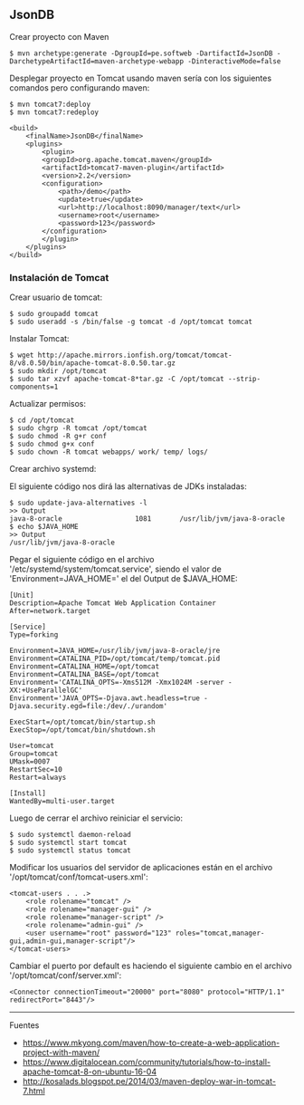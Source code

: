 ## JsonDB

Crear proyecto con Maven

    $ mvn archetype:generate -DgroupId=pe.softweb -DartifactId=JsonDB -DarchetypeArtifactId=maven-archetype-webapp -DinteractiveMode=false

Desplegar proyecto en Tomcat usando maven sería con los siguientes comandos pero configurando maven:

    $ mvn tomcat7:deploy
    $ mvn tomcat7:redeploy

```
<build>
    <finalName>JsonDB</finalName>
    <plugins>
        <plugin>
        <groupId>org.apache.tomcat.maven</groupId>
        <artifactId>tomcat7-maven-plugin</artifactId>
        <version>2.2</version>
        <configuration>
            <path>/demo</path>
            <update>true</update>
            <url>http://localhost:8090/manager/text</url>
            <username>root</username>
            <password>123</password>
        </configuration>
        </plugin>
    </plugins>
</build>
```

### Instalación de Tomcat

Crear usuario de tomcat:

    $ sudo groupadd tomcat
    $ sudo useradd -s /bin/false -g tomcat -d /opt/tomcat tomcat

Instalar Tomcat:

    $ wget http://apache.mirrors.ionfish.org/tomcat/tomcat-8/v8.0.50/bin/apache-tomcat-8.0.50.tar.gz
    $ sudo mkdir /opt/tomcat
    $ sudo tar xzvf apache-tomcat-8*tar.gz -C /opt/tomcat --strip-components=1

Actualizar permisos:

    $ cd /opt/tomcat
    $ sudo chgrp -R tomcat /opt/tomcat
    $ sudo chmod -R g+r conf
    $ sudo chmod g+x conf
    $ sudo chown -R tomcat webapps/ work/ temp/ logs/

Crear archivo systemd:

El siguiente código nos dirá las alternativas de JDKs instaladas:

    $ sudo update-java-alternatives -l
    >> Output 
    java-8-oracle                  1081       /usr/lib/jvm/java-8-oracle
    $ echo $JAVA_HOME
    >> Output
    /usr/lib/jvm/java-8-oracle

Pegar el siguiente código en el archivo '/etc/systemd/system/tomcat.service', siendo el valor de 'Environment=JAVA_HOME=' el del Output de $JAVA_HOME:

```
[Unit]
Description=Apache Tomcat Web Application Container
After=network.target

[Service]
Type=forking

Environment=JAVA_HOME=/usr/lib/jvm/java-8-oracle/jre
Environment=CATALINA_PID=/opt/tomcat/temp/tomcat.pid
Environment=CATALINA_HOME=/opt/tomcat
Environment=CATALINA_BASE=/opt/tomcat
Environment='CATALINA_OPTS=-Xms512M -Xmx1024M -server -XX:+UseParallelGC'
Environment='JAVA_OPTS=-Djava.awt.headless=true -Djava.security.egd=file:/dev/./urandom'

ExecStart=/opt/tomcat/bin/startup.sh
ExecStop=/opt/tomcat/bin/shutdown.sh

User=tomcat
Group=tomcat
UMask=0007
RestartSec=10
Restart=always

[Install]
WantedBy=multi-user.target
```

Luego de cerrar el archivo reiniciar el servicio:

    $ sudo systemctl daemon-reload
    $ sudo systemctl start tomcat
    $ sudo systemctl status tomcat

Modificar los usuarios del servidor de aplicaciones están en el archivo '/opt/tomcat/conf/tomcat-users.xml':

```
<tomcat-users . . .>
    <role rolename="tomcat" />
   	<role rolename="manager-gui" />
    <role rolename="manager-script" />
    <role rolename="admin-gui" />
	<user username="root" password="123" roles="tomcat,manager-gui,admin-gui,manager-script"/>
</tomcat-users>
```

Cambiar el puerto por default es haciendo el siguiente cambio en el archivo '/opt/tomcat/conf/server.xml':

```
<Connector connectionTimeout="20000" port="8080" protocol="HTTP/1.1" redirectPort="8443"/>
```

--- 

Fuentes

+ https://www.mkyong.com/maven/how-to-create-a-web-application-project-with-maven/
+ https://www.digitalocean.com/community/tutorials/how-to-install-apache-tomcat-8-on-ubuntu-16-04
+ http://kosalads.blogspot.pe/2014/03/maven-deploy-war-in-tomcat-7.html